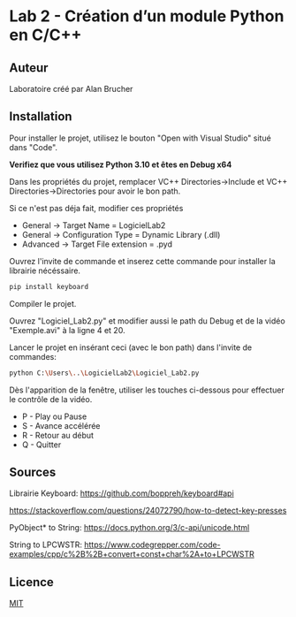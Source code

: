 # Lab 2 - Création d’un module Python en C/C++

## Auteur

Laboratoire créé par Alan Brucher

## Installation

Pour installer le projet, utilisez le bouton "Open with Visual Studio" situé dans "Code".

**Verifiez que vous utilisez Python 3.10 et êtes en Debug x64**

Dans les propriétés du projet, remplacer VC++ Directories->Include et VC++ Directories->Directories pour avoir le bon path.

Si ce n'est pas déja fait, modifier ces propriétés

- General -> Target Name = LogicielLab2
- General -> Configuration Type = Dynamic Library (.dll)
- Advanced -> Target File extension = .pyd

Ouvrez l'invite de commande et inserez cette commande pour installer la librairie nécéssaire.

```bash
pip install keyboard
```

Compiler le projet.

Ouvrez "Logiciel_Lab2.py" et modifier aussi le path du Debug et de la vidéo "Exemple.avi" à la ligne 4 et 20.

Lancer le projet en insérant ceci (avec le bon path) dans l'invite de commandes:

```bash
python C:\Users\..\LogicielLab2\Logiciel_Lab2.py
```

Dès l'apparition de la fenêtre, utiliser les touches ci-dessous pour effectuer le contrôle de la vidéo.

- P - Play ou Pause
- S - Avance accélérée
- R - Retour au début
- Q - Quitter 

## Sources 

Librairie Keyboard: https://github.com/boppreh/keyboard#api

https://stackoverflow.com/questions/24072790/how-to-detect-key-presses

PyObject* to String: https://docs.python.org/3/c-api/unicode.html

String to LPCWSTR: https://www.codegrepper.com/code-examples/cpp/c%2B%2B+convert+const+char%2A+to+LPCWSTR

## Licence

[MIT](https://choosealicense.com/licenses/mit/)


